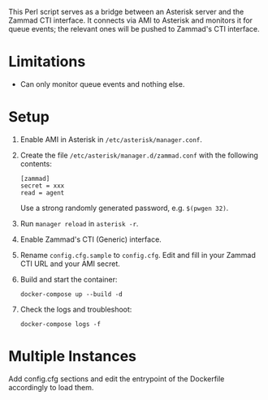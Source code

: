 This Perl script serves as a bridge between an Asterisk server and the Zammad CTI interface. It connects via AMI to Asterisk and monitors it for queue events; the relevant ones will be pushed to Zammad's CTI interface.

# Limitations

- Can only monitor queue events and nothing else.

# Setup

1. Enable AMI in Asterisk in `/etc/asterisk/manager.conf`.

2. Create the file `/etc/asterisk/manager.d/zammad.conf` with the following contents:

    ```
    [zammad]
    secret = xxx
    read = agent
    ```

    Use a strong randomly generated password, e.g. `$(pwgen 32)`.

3. Run `manager reload` in `asterisk -r`.

4. Enable Zammad's CTI (Generic) interface.

5. Rename `config.cfg.sample` to `config.cfg`. Edit and fill in your Zammad CTI URL and your AMI secret.

6. Build and start the container:

    ```
    docker-compose up --build -d
    ```

7. Check the logs and troubleshoot:

    ```
    docker-compose logs -f
    ```
# Multiple Instances
Add config.cfg sections and edit the entrypoint of the Dockerfile accordingly to load them.
